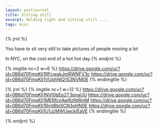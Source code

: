 ```yaml
---
layout: postjournal
title: Sitting still
excerpt: Holding tight and sitting still ....
tags: misc
---
```

{% jrnl %}

You have to sit very still to take pictures of people moving a lot 

In NYC, on the cool end of a hot hot day
{% endjrnl %}

{% imgtile nc=2 w=6 %} 
https://drive.google.com/uc?id=0B6d70FmpKIi1RFcwakJmRWNFV3c
https://drive.google.com/uc?id=0B6d70FmpKIi1VUphNlQ1S3NVM0E
{% endimgtile %}

{% jrnl %}
{% imgtile nc=1 w=12 %} 
https://drive.google.com/uc?id=0B6d70FmpKIi1NVI0bEp2T3pnaUU
https://drive.google.com/uc?id=0B6d70FmpKIi1MERfcnAwRzNtRmM
https://drive.google.com/uc?id=0B6d70FmpKIi1RmtBb0lCN3pHN0E
https://drive.google.com/uc?id=0B6d70FmpKIi1U1JzMWUwcklEaVE
{% endimgtile %}

{% endjrnl %}


